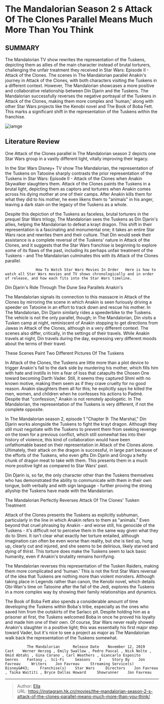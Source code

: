 # The Mandalorian Season 2 s Attack Of The Clones Parallel Means Much More Than You Think


## SUMMARY 



  The Mandalorian TV show rewrites the representation of the Tuskens, depicting them as allies of the main character instead of brutal torturers, challenging the unfair treatment they received in Star Wars: Episode II - Attack of the Clones.   The scenes in The Mandalorian parallel Anakin&#39;s journey in Attack of the Clones, with both characters visiting the Tuskens in a different context. However, The Mandalorian showcases a more positive and collaborative relationship between Din Djarin and the Tuskens.   The Mandalorian successfully reverses the negative portrayal of the Tuskens in Attack of the Clones, making them more complex and &#39;human,&#39; along with other Star Wars projects like the Kenobi novel and The Book of Boba Fett. This marks a significant shift in the representation of the Tuskens within the franchise.  

![iamge](https://static1.srcdn.com/wordpress/wp-content/uploads/2024/01/img_5dd51074fc1c-1.jpeg)

## Literature Review

One Attack of the Clones parallel in The Mandalorian season 2 depicts one Star Wars group in a vastly different light, vitally improving their legacy.




In the Star Wars Disney&#43; TV show The Mandalorian, the representation of the Tuskens on Tatooine sharply contrasts the prior representation of the Tuskens in Star Wars: Episode II - Attack of the Clones when Anakin Skywalker slaughters them. Attack of the Clones paints the Tuskens in a brutal light, depicting them as captors and torturers when Anakin comes across his dying mother at one of their camps. After Anakin kills them for what they did to his mother, he even likens them to &#34;animals&#34; in his anger, leaving a dark stain on the legacy of the Tuskens as a whole.




Despite this depiction of the Tuskens as faceless, brutal torturers in the prequel Star Wars trilogy, The Mandalorian sees the Tuskens as Din Djarin&#39;s allies, helping the Mandalorian to defeat a krayt dragon. This shift in their representation is a fascinating and monumental one; it takes an entire Star Wars race and rewrites them and their culture. That Din would seek their assistance is a complete reversal of the Tuskens&#39; nature in Attack of the Clones, and it suggests that the Star Wars franchise is beginning to explore some of its flaws of the past, including its perhaps unfair treatment of the Tuskens - and The Mandalorian culminates this with its Attack of the Clones parallel.

                  How To Watch Star Wars Movies In Order   Here is how to watch all Star Wars movies and TV shows chronologically and in order of release, and how each fits into the Star Wars timeline.   


 Din Djarin&#39;s Ride Through The Dune Sea Parallels Anakin&#39;s 
          




The Mandalorian signals its connection to this massacre in Attack of the Clones by mirroring the scene in which Anakin is seen furiously driving a speeder on Tatooine in an effort to track down and rescue his mother. In The Mandalorian, Din Djarin similarly rides a speederbike to the Tuskens. The vehicle is not the only parallel, though; in The Mandalorian, Din visits a Tusken camp at night, reminiscent of Anakin stopping to get directions from Jawas in Attack of the Clones, although in a very different context. The scenes also differ, critically, in the settings of their travels. While Anakin travels at night, Din travels during the day, expressing very different moods about the terms of their travel.



 These Scenes Paint Two Different Pictures Of The Tuskens 
         

In Attack of the Clones, the Tuskens are little more than a plot device to trigger Anakin&#39;s fall to the dark side by murdering his mother, which fills him with hate and instills in him a fear of loss that catapults the Chosen One toward becoming Darth Vader. Still, it seems they captured Shmi with no known motive, making them seem as if they crave cruelty for no good reason. Anakin slaughters them all for this; he explicitly says he killed the men, women, and children when he confesses his actions to Padmé. Despite that &#34;confession,&#34; Anakin is not remotely apologetic. In The Mandalorian, the representation of the Tuskens is very different, if not the complete opposite.




In The Mandalorian season 2, episode 1 &#34;Chapter 9: The Marshal,&#34; Din Djarin works alongside the Tuskens to fight the krayt dragon. Although they still must negotiate with the Tuskens to prevent them from seeking revenge on the town for a previous conflict, which still somewhat ties into their history of violence, this kind of collaboration would have been unfathomable based on their representation in Attack of the Clones alone. Ultimately, their attack on the dragon is successful, in large part because of the efforts of the Tuskens, who even gifts Din Djarin and Grogu a hefty chunk of dragon meat to take with them. This presents them in a much more positive light as compared to Star Wars&#39; past.



Din Djarin is, so far, the only character other than the Tuskens themselves who has demonstrated the ability to communicate with them in their own tongue, both verbally and with sign language - further proving the strong allyship the Tuskens have made with the Mandalorian.






 The Mandalorian Perfectly Reverses Attack Of The Clones&#39; Tusken Treatment 
          




Attack of the Clones presents the Tuskens as explicitly subhuman, particularly in the line in which Anakin refers to them as &#34;animals.&#34; Even beyond that cruel phrasing by Anakin - and worse still, his genocide of the Tuskens - it&#39;s difficult not to perceive them in the same way given what they do to Shmi. It isn&#39;t clear what exactly her torture entailed, although imagination can often be even worse than reality, but she is tied up, hung up, clearly cut and injured, and she seems to be delirious, likely starved and dying of thirst. This torture does make the Tuskens seem to lack basic humanity, even if Anakin&#39;s brutality remains horrifying.

The Mandalorian reverses this representation of the Tusken Raiders, making them more complicated and &#39;human.&#39; This is not the first Star Wars reversal of the idea that Tuskens are nothing more than violent monsters. Although taking place in Legends rather than canon, the Kenobi novel, which details Obi-Wan&#39;s time on Tatooine after the fall of the Jedi, explores the Tuskens in a more complex way by showing their family relationships and dynamics.




The Book of Boba Fett also spends a considerable amount of time developing the Tuskens within Boba&#39;s tribe, especially as the ones who saved him from the outskirts of the Sarlacc pit. Despite holding him as a prisoner at first, the Tuskens welcomed Boba in once he proved his loyalty and made him one of their own. Of course, Star Wars never really showed Anakin&#39;s slaughter in a positive light; this was essentially his first major step toward Vader, but it&#39;s nice to see a project as major as The Mandalorian walk back the representation of the Tuskens somewhat.

              The Mandalorian      Release Date    November 12, 2019     Cast    Werner Herzog , Emily Swallow , Pedro Pascal , Nick Nolte , Omid Abtahi , Gina Carano , Carl Weathers , Giancarlo Esposito     Genres    Fantasy ,  Sci-Fi     Seasons    3     Story By    Jon Favreau     Writers    Jon Favreau     Streaming Service(s)    Disney&#43;     Franchise(s)    Star Wars     Directors    Jon Favreau , Taika Waititi , Bryce Dallas Howard     Showrunner    Jon Favreau      


---

> Author: [Ella](https://instagram.hk.cn/)  
> URL: https://instagram.hk.cn/movies/the-mandalorian-season-2-s-attack-of-the-clones-parallel-means-much-more-than-you-think/  

